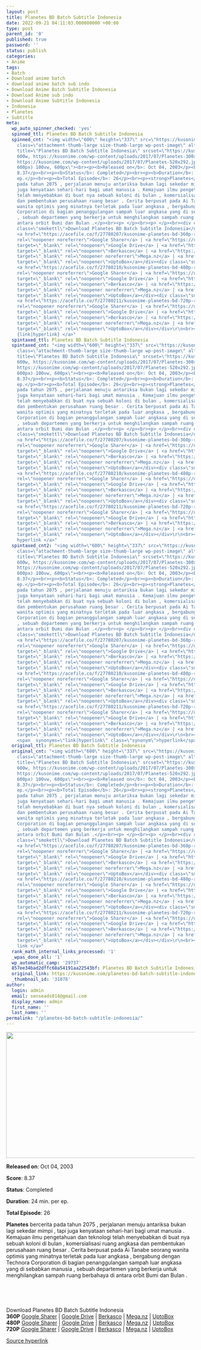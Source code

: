 ```yaml
---
layout: post
title: Planetes BD Batch Subtitle Indonesia
date: 2022-09-21 04:11:03.000000000 +00:00
type: post
parent_id: '0'
published: true
password: ''
status: publish
categories:
- Anime
tags:
- Batch
- Download anime batch
- download anime batch sub indo
- Download Anime Batch Subtitle Indonesia
- Download Anime sub indo
- Download Anime Subtitle Indonesia
- Indonesia
- Planetes
- Subtitle
meta:
  wp_auto_spinner_checked: 'yes'
  spinned_ttl: Planetes BD Batch Subtitle Indonesia
  spinned_cnt: "<img width=\"600\" height=\"337\" src=\"https://kusonime.com/wp-content/uploads/2017/07/Planetes.jpg\"
    class=\"attachment-thumb-large size-thumb-large wp-post-image\" alt=\"\" loading=\"lazy\"
    title=\"Planetes BD Batch Subtitle Indonesia\" srcset=\"https://kusonime.com/wp-content/uploads/2017/07/Planetes.jpg
    600w, https://kusonime.com/wp-content/uploads/2017/07/Planetes-300x169.jpg 300w,
    https://kusonime.com/wp-content/uploads/2017/07/Planetes-520x292.jpg 520w\" sizes=\"(max-width:
    600px) 100vw, 600px\"><br><p><b>Released on</b>: Oct 04, 2003</p><br><p><b>Score</b>:
    8.37</p><br><p><b>Status</b>: Completed</p><br><p><b>Duration</b>: 24 min. per
    ep.</p><br><p><b>Total Episode</b>: 26</p><br><p><strong>Planetes</strong> bercerita
    pada tahun 2075 , perjalanan menuju antariksa bukan lagi sekedar mimpi , tapi
    juga kenyataan sehari-hari bagi umat manusia . Kemajuan ilmu pengetahuan dan teknologi
    telah menyebabkan di buat nya sebuah koloni di bulan , komersialisasi ruang angkasa
    dan pembentukan perusahaan ruang besar . Cerita berpusat pada Ai Tanabe seorang
    wanita optimis yang minatnya terletak pada luar angkasa , bergabung dengan Technora
    Corporation di bagian penanggulangan sampah luar angkasa yang di sebabkan manusia
    , sebuah departemen yang berkerja untuk menghilangkan sampah ruang berbahaya di
    antara orbit Bumi dan Bulan .</p><br><p> </p><br><p> </p><br><div class=\"smokeddl\"><div
    class=\"smokettl\">Download Planetes BD Batch Subtitle Indonesia</div><div class=\"smokeurl\"><strong>360P</strong>
    <a href=\"https://acefile.co/f/27780207/kusonime-planetes-bd-360p-rar\" target=\"_blank\"
    rel=\"noopener noreferrer\">Google Sharer</a> | <a href=\"https://drive.google.com/uc?export=download&amp;id=1hXe1yTOUJwN2-bbCfCFkhCv1HW9cuB_E\"
    target=\"_blank\" rel=\"noopener\">Google Drive</a> | <a href=\"https://berkas.co/3bnuvcidqoyp\"
    target=\"_blank\" rel=\"noopener\">Berkasco</a> | <a href=\"https://mega.nz/file/spYjWKSa#xyl_4trFem79slCXxUv8x7OjTDiU_Nsc-puPOdnaDow\"
    target=\"_blank\" rel=\"noopener noreferrer\">Mega.nz</a> | <a href=\"https://uptobox.com/mt85poavx7p6\"
    target=\"_blank\" rel=\"noopener\">UptoBox</a></div><div class=\"smokeurl\"><strong>480P</strong>
    <a href=\"https://acefile.co/f/27780210/kusonime-planetes-bd-480p-rar\" target=\"_blank\"
    rel=\"noopener noreferrer\">Google Sharer</a> | <a href=\"https://drive.google.com/uc?export=download&amp;id=1v9OpM4qPNC6iw5amwWR8TpunyIyRSz-M\"
    target=\"_blank\" rel=\"noopener\">Google Drive</a> | <a href=\"https://berkas.co/a6mx7exa1vnl\"
    target=\"_blank\" rel=\"noopener\">Berkasco</a> | <a href=\"https://mega.nz/file/NlBDDKpZ#J7NfRPWqssdSBpomc4sILF5ntd4-ztywqmRn073Y1YM\"
    target=\"_blank\" rel=\"noopener noreferrer\">Mega.nz</a> | <a href=\"https://uptobox.com/azg7h9re213f\"
    target=\"_blank\" rel=\"noopener\">UptoBox</a></div><div class=\"smokeurl\"><strong>720P</strong>
    <a href=\"https://acefile.co/f/27780211/kusonime-planetes-bd-720p-rar\" target=\"_blank\"
    rel=\"noopener noreferrer\">Google Sharer</a> | <a href=\"https://drive.google.com/uc?export=download&amp;id=1ij_GuaNQmEZAeeVOwiBCmBqnnoJZwRoB\"
    target=\"_blank\" rel=\"noopener\">Google Drive</a> | <a href=\"https://berkas.co/3848348kgyyh\"
    target=\"_blank\" rel=\"noopener\">Berkasco</a> | <a href=\"https://mega.nz/file/Y9I3CAaB#GGvdl3f0lq-Jjp5p4AsjDm34ZUznQE1kLlo3Mz8HR2g\"
    target=\"_blank\" rel=\"noopener noreferrer\">Mega.nz</a> | <a href=\"https://uptobox.com/2r7v8mfyonm2\"
    target=\"_blank\" rel=\"noopener\">UptoBox</a></div></div>\r\n<br><a href=\"https://kusonime.com/planetes-bd-batch-subtitle-indonesia/\">Source
    {link|hyperlink} </a>"
  spintaxed_ttl: Planetes BD Batch Subtitle Indonesia
  spintaxed_cnt: "<img width=\"600\" height=\"337\" src=\"https://kusonime.com/wp-content/uploads/2017/07/Planetes.jpg\"
    class=\"attachment-thumb-large size-thumb-large wp-post-image\" alt=\"\" loading=\"lazy\"
    title=\"Planetes BD Batch Subtitle Indonesia\" srcset=\"https://kusonime.com/wp-content/uploads/2017/07/Planetes.jpg
    600w, https://kusonime.com/wp-content/uploads/2017/07/Planetes-300x169.jpg 300w,
    https://kusonime.com/wp-content/uploads/2017/07/Planetes-520x292.jpg 520w\" sizes=\"(max-width:
    600px) 100vw, 600px\"><br><p><b>Released on</b>: Oct 04, 2003</p><br><p><b>Score</b>:
    8.37</p><br><p><b>Status</b>: Completed</p><br><p><b>Duration</b>: 24 min. per
    ep.</p><br><p><b>Total Episode</b>: 26</p><br><p><strong>Planetes</strong> bercerita
    pada tahun 2075 , perjalanan menuju antariksa bukan lagi sekedar mimpi , tapi
    juga kenyataan sehari-hari bagi umat manusia . Kemajuan ilmu pengetahuan dan teknologi
    telah menyebabkan di buat nya sebuah koloni di bulan , komersialisasi ruang angkasa
    dan pembentukan perusahaan ruang besar . Cerita berpusat pada Ai Tanabe seorang
    wanita optimis yang minatnya terletak pada luar angkasa , bergabung dengan Technora
    Corporation di bagian penanggulangan sampah luar angkasa yang di sebabkan manusia
    , sebuah departemen yang berkerja untuk menghilangkan sampah ruang berbahaya di
    antara orbit Bumi dan Bulan .</p><br><p> </p><br><p> </p><br><div class=\"smokeddl\"><div
    class=\"smokettl\">Download Planetes BD Batch Subtitle Indonesia</div><div class=\"smokeurl\"><strong>360P</strong>
    <a href=\"https://acefile.co/f/27780207/kusonime-planetes-bd-360p-rar\" target=\"_blank\"
    rel=\"noopener noreferrer\">Google Sharer</a> | <a href=\"https://drive.google.com/uc?export=download&amp;id=1hXe1yTOUJwN2-bbCfCFkhCv1HW9cuB_E\"
    target=\"_blank\" rel=\"noopener\">Google Drive</a> | <a href=\"https://berkas.co/3bnuvcidqoyp\"
    target=\"_blank\" rel=\"noopener\">Berkasco</a> | <a href=\"https://mega.nz/file/spYjWKSa#xyl_4trFem79slCXxUv8x7OjTDiU_Nsc-puPOdnaDow\"
    target=\"_blank\" rel=\"noopener noreferrer\">Mega.nz</a> | <a href=\"https://uptobox.com/mt85poavx7p6\"
    target=\"_blank\" rel=\"noopener\">UptoBox</a></div><div class=\"smokeurl\"><strong>480P</strong>
    <a href=\"https://acefile.co/f/27780210/kusonime-planetes-bd-480p-rar\" target=\"_blank\"
    rel=\"noopener noreferrer\">Google Sharer</a> | <a href=\"https://drive.google.com/uc?export=download&amp;id=1v9OpM4qPNC6iw5amwWR8TpunyIyRSz-M\"
    target=\"_blank\" rel=\"noopener\">Google Drive</a> | <a href=\"https://berkas.co/a6mx7exa1vnl\"
    target=\"_blank\" rel=\"noopener\">Berkasco</a> | <a href=\"https://mega.nz/file/NlBDDKpZ#J7NfRPWqssdSBpomc4sILF5ntd4-ztywqmRn073Y1YM\"
    target=\"_blank\" rel=\"noopener noreferrer\">Mega.nz</a> | <a href=\"https://uptobox.com/azg7h9re213f\"
    target=\"_blank\" rel=\"noopener\">UptoBox</a></div><div class=\"smokeurl\"><strong>720P</strong>
    <a href=\"https://acefile.co/f/27780211/kusonime-planetes-bd-720p-rar\" target=\"_blank\"
    rel=\"noopener noreferrer\">Google Sharer</a> | <a href=\"https://drive.google.com/uc?export=download&amp;id=1ij_GuaNQmEZAeeVOwiBCmBqnnoJZwRoB\"
    target=\"_blank\" rel=\"noopener\">Google Drive</a> | <a href=\"https://berkas.co/3848348kgyyh\"
    target=\"_blank\" rel=\"noopener\">Berkasco</a> | <a href=\"https://mega.nz/file/Y9I3CAaB#GGvdl3f0lq-Jjp5p4AsjDm34ZUznQE1kLlo3Mz8HR2g\"
    target=\"_blank\" rel=\"noopener noreferrer\">Mega.nz</a> | <a href=\"https://uptobox.com/2r7v8mfyonm2\"
    target=\"_blank\" rel=\"noopener\">UptoBox</a></div></div>\r\n<br><a href=\"https://kusonime.com/planetes-bd-batch-subtitle-indonesia/\">Source
    hyperlink </a>"
  spintaxed_cnt2: "<img width=\"600\" height=\"337\" src=\"https://kusonime.com/wp-content/uploads/2017/07/Planetes.jpg\"
    class=\"attachment-thumb-large size-thumb-large wp-post-image\" alt=\"\" loading=\"lazy\"
    title=\"Planetes BD Batch Subtitle Indonesia\" srcset=\"https://kusonime.com/wp-content/uploads/2017/07/Planetes.jpg
    600w, https://kusonime.com/wp-content/uploads/2017/07/Planetes-300x169.jpg 300w,
    https://kusonime.com/wp-content/uploads/2017/07/Planetes-520x292.jpg 520w\" sizes=\"(max-width:
    600px) 100vw, 600px\"><br><p><b>Released on</b>: Oct 04, 2003</p><br><p><b>Score</b>:
    8.37</p><br><p><b>Status</b>: Completed</p><br><p><b>Duration</b>: 24 min. per
    ep.</p><br><p><b>Total Episode</b>: 26</p><br><p><strong>Planetes</strong> bercerita
    pada tahun 2075 , perjalanan menuju antariksa bukan lagi sekedar mimpi , tapi
    juga kenyataan sehari-hari bagi umat manusia . Kemajuan ilmu pengetahuan dan teknologi
    telah menyebabkan di buat nya sebuah koloni di bulan , komersialisasi ruang angkasa
    dan pembentukan perusahaan ruang besar . Cerita berpusat pada Ai Tanabe seorang
    wanita optimis yang minatnya terletak pada luar angkasa , bergabung dengan Technora
    Corporation di bagian penanggulangan sampah luar angkasa yang di sebabkan manusia
    , sebuah departemen yang berkerja untuk menghilangkan sampah ruang berbahaya di
    antara orbit Bumi dan Bulan .</p><br><p> </p><br><p> </p><br><div class=\"smokeddl\"><div
    class=\"smokettl\">Download Planetes BD Batch Subtitle Indonesia</div><div class=\"smokeurl\"><strong>360P</strong>
    <a href=\"https://acefile.co/f/27780207/kusonime-planetes-bd-360p-rar\" target=\"_blank\"
    rel=\"noopener noreferrer\">Google Sharer</a> | <a href=\"https://drive.google.com/uc?export=download&amp;id=1hXe1yTOUJwN2-bbCfCFkhCv1HW9cuB_E\"
    target=\"_blank\" rel=\"noopener\">Google Drive</a> | <a href=\"https://berkas.co/3bnuvcidqoyp\"
    target=\"_blank\" rel=\"noopener\">Berkasco</a> | <a href=\"https://mega.nz/file/spYjWKSa#xyl_4trFem79slCXxUv8x7OjTDiU_Nsc-puPOdnaDow\"
    target=\"_blank\" rel=\"noopener noreferrer\">Mega.nz</a> | <a href=\"https://uptobox.com/mt85poavx7p6\"
    target=\"_blank\" rel=\"noopener\">UptoBox</a></div><div class=\"smokeurl\"><strong>480P</strong>
    <a href=\"https://acefile.co/f/27780210/kusonime-planetes-bd-480p-rar\" target=\"_blank\"
    rel=\"noopener noreferrer\">Google Sharer</a> | <a href=\"https://drive.google.com/uc?export=download&amp;id=1v9OpM4qPNC6iw5amwWR8TpunyIyRSz-M\"
    target=\"_blank\" rel=\"noopener\">Google Drive</a> | <a href=\"https://berkas.co/a6mx7exa1vnl\"
    target=\"_blank\" rel=\"noopener\">Berkasco</a> | <a href=\"https://mega.nz/file/NlBDDKpZ#J7NfRPWqssdSBpomc4sILF5ntd4-ztywqmRn073Y1YM\"
    target=\"_blank\" rel=\"noopener noreferrer\">Mega.nz</a> | <a href=\"https://uptobox.com/azg7h9re213f\"
    target=\"_blank\" rel=\"noopener\">UptoBox</a></div><div class=\"smokeurl\"><strong>720P</strong>
    <a href=\"https://acefile.co/f/27780211/kusonime-planetes-bd-720p-rar\" target=\"_blank\"
    rel=\"noopener noreferrer\">Google Sharer</a> | <a href=\"https://drive.google.com/uc?export=download&amp;id=1ij_GuaNQmEZAeeVOwiBCmBqnnoJZwRoB\"
    target=\"_blank\" rel=\"noopener\">Google Drive</a> | <a href=\"https://berkas.co/3848348kgyyh\"
    target=\"_blank\" rel=\"noopener\">Berkasco</a> | <a href=\"https://mega.nz/file/Y9I3CAaB#GGvdl3f0lq-Jjp5p4AsjDm34ZUznQE1kLlo3Mz8HR2g\"
    target=\"_blank\" rel=\"noopener noreferrer\">Mega.nz</a> | <a href=\"https://uptobox.com/2r7v8mfyonm2\"
    target=\"_blank\" rel=\"noopener\">UptoBox</a></div></div>\r\n<br><a href=\"https://kusonime.com/planetes-bd-batch-subtitle-indonesia/\">Source
    <span  synonyms=\"link|hyperlink\" class=\"synonym\">hyperlink</span> </a>"
  original_ttl: Planetes BD Batch Subtitle Indonesia
  original_cnt: "<img width=\"600\" height=\"337\" src=\"https://kusonime.com/wp-content/uploads/2017/07/Planetes.jpg\"
    class=\"attachment-thumb-large size-thumb-large wp-post-image\" alt=\"\" loading=\"lazy\"
    title=\"Planetes BD Batch Subtitle Indonesia\" srcset=\"https://kusonime.com/wp-content/uploads/2017/07/Planetes.jpg
    600w, https://kusonime.com/wp-content/uploads/2017/07/Planetes-300x169.jpg 300w,
    https://kusonime.com/wp-content/uploads/2017/07/Planetes-520x292.jpg 520w\" sizes=\"(max-width:
    600px) 100vw, 600px\"><br><p><b>Released on</b>: Oct 04, 2003</p><br><p><b>Score</b>:
    8.37</p><br><p><b>Status</b>: Completed</p><br><p><b>Duration</b>: 24 min. per
    ep.</p><br><p><b>Total Episode</b>: 26</p><br><p><strong>Planetes</strong> bercerita
    pada tahun 2075 , perjalanan menuju antariksa bukan lagi sekedar mimpi , tapi
    juga kenyataan sehari-hari bagi umat manusia . Kemajuan ilmu pengetahuan dan teknologi
    telah menyebabkan di buat nya sebuah koloni di bulan , komersialisasi ruang angkasa
    dan pembentukan perusahaan ruang besar . Cerita berpusat pada Ai Tanabe seorang
    wanita optimis yang minatnya terletak pada luar angkasa , bergabung dengan Technora
    Corporation di bagian penanggulangan sampah luar angkasa yang di sebabkan manusia
    , sebuah departemen yang berkerja untuk menghilangkan sampah ruang berbahaya di
    antara orbit Bumi dan Bulan .</p><br><p> </p><br><p> </p><br><div class=\"smokeddl\"><div
    class=\"smokettl\">Download Planetes BD Batch Subtitle Indonesia</div><div class=\"smokeurl\"><strong>360P</strong>
    <a href=\"https://acefile.co/f/27780207/kusonime-planetes-bd-360p-rar\" target=\"_blank\"
    rel=\"noopener noreferrer\">Google Sharer</a> | <a href=\"https://drive.google.com/uc?export=download&amp;id=1hXe1yTOUJwN2-bbCfCFkhCv1HW9cuB_E\"
    target=\"_blank\" rel=\"noopener\">Google Drive</a> | <a href=\"https://berkas.co/3bnuvcidqoyp\"
    target=\"_blank\" rel=\"noopener\">Berkasco</a> | <a href=\"https://mega.nz/file/spYjWKSa#xyl_4trFem79slCXxUv8x7OjTDiU_Nsc-puPOdnaDow\"
    target=\"_blank\" rel=\"noopener noreferrer\">Mega.nz</a> | <a href=\"https://uptobox.com/mt85poavx7p6\"
    target=\"_blank\" rel=\"noopener\">UptoBox</a></div><div class=\"smokeurl\"><strong>480P</strong>
    <a href=\"https://acefile.co/f/27780210/kusonime-planetes-bd-480p-rar\" target=\"_blank\"
    rel=\"noopener noreferrer\">Google Sharer</a> | <a href=\"https://drive.google.com/uc?export=download&amp;id=1v9OpM4qPNC6iw5amwWR8TpunyIyRSz-M\"
    target=\"_blank\" rel=\"noopener\">Google Drive</a> | <a href=\"https://berkas.co/a6mx7exa1vnl\"
    target=\"_blank\" rel=\"noopener\">Berkasco</a> | <a href=\"https://mega.nz/file/NlBDDKpZ#J7NfRPWqssdSBpomc4sILF5ntd4-ztywqmRn073Y1YM\"
    target=\"_blank\" rel=\"noopener noreferrer\">Mega.nz</a> | <a href=\"https://uptobox.com/azg7h9re213f\"
    target=\"_blank\" rel=\"noopener\">UptoBox</a></div><div class=\"smokeurl\"><strong>720P</strong>
    <a href=\"https://acefile.co/f/27780211/kusonime-planetes-bd-720p-rar\" target=\"_blank\"
    rel=\"noopener noreferrer\">Google Sharer</a> | <a href=\"https://drive.google.com/uc?export=download&amp;id=1ij_GuaNQmEZAeeVOwiBCmBqnnoJZwRoB\"
    target=\"_blank\" rel=\"noopener\">Google Drive</a> | <a href=\"https://berkas.co/3848348kgyyh\"
    target=\"_blank\" rel=\"noopener\">Berkasco</a> | <a href=\"https://mega.nz/file/Y9I3CAaB#GGvdl3f0lq-Jjp5p4AsjDm34ZUznQE1kLlo3Mz8HR2g\"
    target=\"_blank\" rel=\"noopener noreferrer\">Mega.nz</a> | <a href=\"https://uptobox.com/2r7v8mfyonm2\"
    target=\"_blank\" rel=\"noopener\">UptoBox</a></div></div>\r\n<br><a href=\"https://kusonime.com/planetes-bd-batch-subtitle-indonesia/\">Source
    link </a>"
  rank_math_internal_links_processed: '1'
  _wpas_done_all: '1'
  wp_automatic_camp: '29737'
  857ee34bad2dffc68a54191aa22543bf: Planetes BD Batch Subtitle Indonesia
  original_link: https://kusonime.com/planetes-bd-batch-subtitle-indonesia/
  _thumbnail_id: '31078'
author:
  login: admin
  email: senseads014@gmail.com
  display_name: admin
  first_name: ''
  last_name: ''
permalink: "/planetes-bd-batch-subtitle-indonesia/"
---
```

<p><img width="600" height="337" src="{{ site.baseurl }}/assets/2022/09/Planetes.jpg" class="attachment-thumb-large size-thumb-large wp-post-image" alt="" loading="lazy" title="Planetes BD Batch Subtitle Indonesia" srcset="https://kusonime.com/wp-content/uploads/2017/07/Planetes.jpg 600w, https://kusonime.com/wp-content/uploads/2017/07/Planetes-300x169.jpg 300w, https://kusonime.com/wp-content/uploads/2017/07/Planetes-520x292.jpg 520w" sizes="(max-width: 600px) 100vw, 600px" />
<p><b>Released on</b>: Oct 04, 2003</p>
<p>
<p><b>Score</b>: 8.37</p>
<p>
<p><b>Status</b>: Completed</p>
<p>
<p><b>Duration</b>: 24 min. per ep.</p>
<p>
<p><b>Total Episode</b>: 26</p>
<p>
<p><strong>Planetes</strong> bercerita pada tahun 2075 , perjalanan menuju antariksa bukan lagi sekedar mimpi , tapi juga kenyataan sehari-hari bagi umat manusia . Kemajuan ilmu pengetahuan dan teknologi telah menyebabkan di buat nya sebuah koloni di bulan , komersialisasi ruang angkasa dan pembentukan perusahaan ruang besar . Cerita berpusat pada Ai Tanabe seorang wanita optimis yang minatnya terletak pada luar angkasa , bergabung dengan Technora Corporation di bagian penanggulangan sampah luar angkasa yang di sebabkan manusia , sebuah departemen yang berkerja untuk menghilangkan sampah ruang berbahaya di antara orbit Bumi dan Bulan .</p>
<p>
<p> </p>
<p>
<p> </p>
<p>
<div class="smokeddl">
<div class="smokettl">Download Planetes BD Batch Subtitle Indonesia</div>
<div class="smokeurl"><strong>360P</strong> <a href="https://acefile.co/f/27780207/kusonime-planetes-bd-360p-rar" target="_blank" rel="noopener noreferrer">Google Sharer</a> | <a href="https://drive.google.com/uc?export=download&amp;id=1hXe1yTOUJwN2-bbCfCFkhCv1HW9cuB_E" target="_blank" rel="noopener">Google Drive</a> | <a href="https://berkas.co/3bnuvcidqoyp" target="_blank" rel="noopener">Berkasco</a> | <a href="https://mega.nz/file/spYjWKSa#xyl_4trFem79slCXxUv8x7OjTDiU_Nsc-puPOdnaDow" target="_blank" rel="noopener noreferrer">Mega.nz</a> | <a href="https://uptobox.com/mt85poavx7p6" target="_blank" rel="noopener">UptoBox</a></div>
<div class="smokeurl"><strong>480P</strong> <a href="https://acefile.co/f/27780210/kusonime-planetes-bd-480p-rar" target="_blank" rel="noopener noreferrer">Google Sharer</a> | <a href="https://drive.google.com/uc?export=download&amp;id=1v9OpM4qPNC6iw5amwWR8TpunyIyRSz-M" target="_blank" rel="noopener">Google Drive</a> | <a href="https://berkas.co/a6mx7exa1vnl" target="_blank" rel="noopener">Berkasco</a> | <a href="https://mega.nz/file/NlBDDKpZ#J7NfRPWqssdSBpomc4sILF5ntd4-ztywqmRn073Y1YM" target="_blank" rel="noopener noreferrer">Mega.nz</a> | <a href="https://uptobox.com/azg7h9re213f" target="_blank" rel="noopener">UptoBox</a></div>
<div class="smokeurl"><strong>720P</strong> <a href="https://acefile.co/f/27780211/kusonime-planetes-bd-720p-rar" target="_blank" rel="noopener noreferrer">Google Sharer</a> | <a href="https://drive.google.com/uc?export=download&amp;id=1ij_GuaNQmEZAeeVOwiBCmBqnnoJZwRoB" target="_blank" rel="noopener">Google Drive</a> | <a href="https://berkas.co/3848348kgyyh" target="_blank" rel="noopener">Berkasco</a> | <a href="https://mega.nz/file/Y9I3CAaB#GGvdl3f0lq-Jjp5p4AsjDm34ZUznQE1kLlo3Mz8HR2g" target="_blank" rel="noopener noreferrer">Mega.nz</a> | <a href="https://uptobox.com/2r7v8mfyonm2" target="_blank" rel="noopener">UptoBox</a></div>
</div>
<p><a href="https://kusonime.com/planetes-bd-batch-subtitle-indonesia/">Source hyperlink </a></p>
